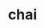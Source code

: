 ---
title: "chai"
layout: cache
category: package
meta: {"versions": ["2.3.0"], "compilers": ["gcc@8.3.1", "gcc@9.3.0", "gcc@7.5.0", "intel@19.1.3.304", "gcc@8.4.1", "gcc@10.3.0"]}
spec_files: 
 - "chai@2.3.0%gcc@10.3.0~benchmarks~cuda~enable_pick+examples~ipo~raja~rocm+shared~tests amdgpu_target=none build_type=RelWithDebInfo cuda_arch=none arch=linux-ubuntu21.04-ppc64le ^camp@0.1.0%gcc@10.3.0~cuda~ipo~rocm~tests amdgpu_target=none build_type=RelWithDebInfo cuda_arch=none arch=linux-ubuntu21.04-ppc64le ^umpire@4.1.2%gcc@10.3.0+c~cuda~deviceconst+examples~fortran~ipo~numa~openmp~rocm+shared amdgpu_target=none build_type=RelWithDebInfo cuda_arch=none patches=135bbc7,7d912d3 tests=none arch=linux-ubuntu21.04-ppc64le": spec-0.json
 - "chai@2.3.0%gcc@8.4.1~benchmarks+cuda~enable_pick+examples~ipo~raja~rocm+shared~tests amdgpu_target=none build_type=RelWithDebInfo cuda_arch=70 arch=linux-rhel8-x86_64 ^camp@0.1.0%gcc@8.4.1+cuda~ipo~rocm~tests amdgpu_target=none build_type=RelWithDebInfo cuda_arch=none arch=linux-rhel8-x86_64 ^cub@1.12.0-rc0%gcc@8.4.1 arch=linux-rhel8-x86_64 ^cuda@11.3.1%gcc@8.4.1~dev arch=linux-rhel8-x86_64 ^libiconv@1.16%gcc@8.4.1 arch=linux-rhel8-x86_64 ^libxml2@2.9.10%gcc@8.4.1~python arch=linux-rhel8-x86_64 ^umpire@4.1.2%gcc@8.4.1+c+cuda~deviceconst+examples~fortran~ipo~numa~openmp~rocm~shared amdgpu_target=none build_type=RelWithDebInfo cuda_arch=none patches=135bbc7,7d912d3 tests=none arch=linux-rhel8-x86_64 ^xz@5.2.5%gcc@8.4.1+pic libs=shared,static arch=linux-rhel8-x86_64 ^zlib@1.2.11%gcc@8.4.1+optimize+pic+shared arch=linux-rhel8-x86_64": spec-1.json
 - "chai@2.3.0%gcc@7.5.0~benchmarks+cuda~enable_pick+examples~ipo~raja~rocm+shared~tests amdgpu_target=none build_type=RelWithDebInfo cuda_arch=70 arch=linux-ubuntu18.04-ppc64le ^camp@0.1.0%gcc@7.5.0+cuda~ipo~rocm~tests amdgpu_target=none build_type=RelWithDebInfo cuda_arch=none arch=linux-ubuntu18.04-ppc64le ^cub@1.12.0-rc0%gcc@7.5.0 arch=linux-ubuntu18.04-ppc64le ^cuda@11.3.1%gcc@7.5.0~dev arch=linux-ubuntu18.04-ppc64le ^libiconv@1.16%gcc@7.5.0 arch=linux-ubuntu18.04-ppc64le ^libxml2@2.9.10%gcc@7.5.0~python arch=linux-ubuntu18.04-ppc64le ^umpire@4.1.2%gcc@7.5.0+c+cuda~deviceconst+examples~fortran~ipo~numa~openmp~rocm~shared amdgpu_target=none build_type=RelWithDebInfo cuda_arch=none patches=135bbc7,7d912d3 tests=none arch=linux-ubuntu18.04-ppc64le ^xz@5.2.5%gcc@7.5.0+pic libs=shared,static arch=linux-ubuntu18.04-ppc64le ^zlib@1.2.11%gcc@7.5.0+optimize+pic+shared arch=linux-ubuntu18.04-ppc64le": spec-2.json
 - "chai@2.3.0%gcc@8.3.1~benchmarks+cuda~enable_pick+examples~ipo~raja~rocm+shared~tests amdgpu_target=none build_type=RelWithDebInfo cuda_arch=70 arch=linux-rhel8-ppc64le ^camp@0.1.0%gcc@8.3.1~cuda~ipo~rocm~tests amdgpu_target=none build_type=RelWithDebInfo cuda_arch=none arch=linux-rhel8-ppc64le ^cuda@11.3.1%gcc@8.3.1~dev arch=linux-rhel8-ppc64le ^libiconv@1.16%gcc@8.3.1 arch=linux-rhel8-ppc64le ^libxml2@2.9.10%gcc@8.3.1~python arch=linux-rhel8-ppc64le ^umpire@4.1.2%gcc@8.3.1+c+cuda~deviceconst+examples~fortran~ipo~numa~openmp~rocm~shared amdgpu_target=none build_type=RelWithDebInfo cuda_arch=none patches=7d912d3 tests=none arch=linux-rhel8-ppc64le ^xz@5.2.5%gcc@8.3.1+pic libs=shared,static arch=linux-rhel8-ppc64le ^zlib@1.2.11%gcc@8.3.1+optimize+pic+shared arch=linux-rhel8-ppc64le": spec-3.json
 - "chai@2.3.0%gcc@9.3.0~benchmarks+cuda~enable_pick+examples~ipo~raja~rocm+shared~tests amdgpu_target=none build_type=RelWithDebInfo cuda_arch=70 arch=linux-ubuntu20.04-x86_64 ^camp@0.1.0%gcc@9.3.0~cuda~ipo~rocm~tests amdgpu_target=none build_type=RelWithDebInfo cuda_arch=none arch=linux-ubuntu20.04-x86_64 ^cuda@11.3.0%gcc@9.3.0~dev arch=linux-ubuntu20.04-x86_64 ^libiconv@1.16%gcc@9.3.0 arch=linux-ubuntu20.04-x86_64 ^libxml2@2.9.10%gcc@9.3.0~python arch=linux-ubuntu20.04-x86_64 ^umpire@4.1.2%gcc@9.3.0+c+cuda~deviceconst+examples~fortran~ipo~numa~openmp~rocm~shared amdgpu_target=none build_type=RelWithDebInfo cuda_arch=none patches=7d912d3 tests=none arch=linux-ubuntu20.04-x86_64 ^xz@5.2.5%gcc@9.3.0+pic libs=shared,static arch=linux-ubuntu20.04-x86_64 ^zlib@1.2.11%gcc@9.3.0+optimize+pic+shared arch=linux-ubuntu20.04-x86_64": spec-4.json
 - "chai@2.3.0%gcc@8.4.1~benchmarks+cuda~enable_pick+examples~ipo~raja~rocm+shared~tests amdgpu_target=none build_type=RelWithDebInfo cuda_arch=70 arch=linux-rhel8-ppc64le ^camp@0.1.0%gcc@8.4.1+cuda~ipo~rocm~tests amdgpu_target=none build_type=RelWithDebInfo cuda_arch=none arch=linux-rhel8-ppc64le ^cub@1.12.0-rc0%gcc@8.4.1 arch=linux-rhel8-ppc64le ^cuda@11.3.1%gcc@8.4.1~dev arch=linux-rhel8-ppc64le ^libiconv@1.16%gcc@8.4.1 arch=linux-rhel8-ppc64le ^libxml2@2.9.10%gcc@8.4.1~python arch=linux-rhel8-ppc64le ^umpire@4.1.2%gcc@8.4.1+c+cuda~deviceconst+examples~fortran~ipo~numa~openmp~rocm~shared amdgpu_target=none build_type=RelWithDebInfo cuda_arch=none patches=135bbc7,7d912d3 tests=none arch=linux-rhel8-ppc64le ^xz@5.2.5%gcc@8.4.1+pic libs=shared,static arch=linux-rhel8-ppc64le ^zlib@1.2.11%gcc@8.4.1+optimize+pic+shared arch=linux-rhel8-ppc64le": spec-5.json
 - "chai@2.3.0%gcc@10.3.0~benchmarks~cuda~enable_pick+examples~ipo~raja~rocm+shared~tests amdgpu_target=none build_type=RelWithDebInfo cuda_arch=none arch=linux-ubuntu21.04-x86_64 ^camp@0.1.0%gcc@10.3.0~cuda~ipo~rocm~tests amdgpu_target=none build_type=RelWithDebInfo cuda_arch=none arch=linux-ubuntu21.04-x86_64 ^umpire@4.1.2%gcc@10.3.0+c~cuda~deviceconst+examples~fortran~ipo~numa~openmp~rocm+shared amdgpu_target=none build_type=RelWithDebInfo cuda_arch=none patches=135bbc7,7d912d3 tests=none arch=linux-ubuntu21.04-x86_64": spec-6.json
 - "chai@2.3.0%gcc@7.5.0~benchmarks~cuda~enable_pick+examples~ipo~raja~rocm+shared~tests amdgpu_target=none build_type=RelWithDebInfo cuda_arch=none arch=linux-ubuntu18.04-ppc64le ^camp@0.1.0%gcc@7.5.0~cuda~ipo~rocm~tests amdgpu_target=none build_type=RelWithDebInfo cuda_arch=none arch=linux-ubuntu18.04-ppc64le ^umpire@4.1.2%gcc@7.5.0+c~cuda~deviceconst+examples~fortran~ipo~numa~openmp~rocm+shared amdgpu_target=none build_type=RelWithDebInfo cuda_arch=none patches=135bbc7,7d912d3 tests=none arch=linux-ubuntu18.04-ppc64le": spec-7.json
 - "chai@2.3.0%gcc@9.3.0~benchmarks+cuda~enable_pick+examples~ipo~raja~rocm+shared~tests amdgpu_target=none build_type=RelWithDebInfo cuda_arch=70 arch=linux-ubuntu20.04-ppc64le ^camp@0.1.0%gcc@9.3.0~cuda~ipo~rocm~tests amdgpu_target=none build_type=RelWithDebInfo cuda_arch=none arch=linux-ubuntu20.04-ppc64le ^cuda@11.3.0%gcc@9.3.0~dev arch=linux-ubuntu20.04-ppc64le ^libiconv@1.16%gcc@9.3.0 arch=linux-ubuntu20.04-ppc64le ^libxml2@2.9.10%gcc@9.3.0~python arch=linux-ubuntu20.04-ppc64le ^umpire@4.1.2%gcc@9.3.0+c+cuda~deviceconst+examples~fortran~ipo~numa~openmp~rocm~shared amdgpu_target=none build_type=RelWithDebInfo cuda_arch=none patches=7d912d3 tests=none arch=linux-ubuntu20.04-ppc64le ^xz@5.2.5%gcc@9.3.0+pic libs=shared,static arch=linux-ubuntu20.04-ppc64le ^zlib@1.2.11%gcc@9.3.0+optimize+pic+shared arch=linux-ubuntu20.04-ppc64le": spec-8.json
 - "chai@2.3.0%gcc@8.4.1~benchmarks~cuda~enable_pick+examples~ipo~raja~rocm+shared~tests amdgpu_target=none build_type=RelWithDebInfo cuda_arch=none arch=linux-rhel8-ppc64le ^camp@0.1.0%gcc@8.4.1~cuda~ipo~rocm~tests amdgpu_target=none build_type=RelWithDebInfo cuda_arch=none arch=linux-rhel8-ppc64le ^umpire@4.1.2%gcc@8.4.1+c~cuda~deviceconst+examples~fortran~ipo~numa~openmp~rocm+shared amdgpu_target=none build_type=RelWithDebInfo cuda_arch=none patches=135bbc7,7d912d3 tests=none arch=linux-rhel8-ppc64le": spec-9.json
 - "chai@2.3.0%gcc@9.3.0~benchmarks+cuda~enable_pick+examples~ipo~raja~rocm+shared~tests amdgpu_target=none build_type=RelWithDebInfo cuda_arch=70 arch=linux-ubuntu20.04-ppc64le ^camp@0.1.0%gcc@9.3.0~cuda~ipo~rocm~tests amdgpu_target=none build_type=RelWithDebInfo cuda_arch=none arch=linux-ubuntu20.04-ppc64le ^cuda@11.3.1%gcc@9.3.0~dev arch=linux-ubuntu20.04-ppc64le ^libiconv@1.16%gcc@9.3.0 arch=linux-ubuntu20.04-ppc64le ^libxml2@2.9.10%gcc@9.3.0~python arch=linux-ubuntu20.04-ppc64le ^umpire@4.1.2%gcc@9.3.0+c+cuda~deviceconst+examples~fortran~ipo~numa~openmp~rocm~shared amdgpu_target=none build_type=RelWithDebInfo cuda_arch=none patches=7d912d3 tests=none arch=linux-ubuntu20.04-ppc64le ^xz@5.2.5%gcc@9.3.0+pic libs=shared,static arch=linux-ubuntu20.04-ppc64le ^zlib@1.2.11%gcc@9.3.0+optimize+pic+shared arch=linux-ubuntu20.04-ppc64le": spec-10.json
 - "chai@2.3.0%gcc@9.3.0~benchmarks~cuda~enable_pick+examples~ipo~raja~rocm+shared~tests amdgpu_target=none build_type=RelWithDebInfo cuda_arch=none arch=linux-ubuntu20.04-x86_64 ^camp@0.1.0%gcc@9.3.0~cuda~ipo~rocm~tests amdgpu_target=none build_type=RelWithDebInfo cuda_arch=none arch=linux-ubuntu20.04-x86_64 ^umpire@4.1.2%gcc@9.3.0+c~cuda~deviceconst+examples~fortran~ipo~numa~openmp~rocm+shared amdgpu_target=none build_type=RelWithDebInfo cuda_arch=none patches=7d912d3 tests=none arch=linux-ubuntu20.04-x86_64": spec-11.json
 - "chai@2.3.0%gcc@8.3.1~benchmarks+cuda~enable_pick+examples~ipo~raja~rocm+shared~tests amdgpu_target=none build_type=RelWithDebInfo cuda_arch=70 arch=linux-rhel8-x86_64 ^camp@0.1.0%gcc@8.3.1~cuda~ipo~rocm~tests amdgpu_target=none build_type=RelWithDebInfo cuda_arch=none arch=linux-rhel8-x86_64 ^cuda@11.3.0%gcc@8.3.1~dev arch=linux-rhel8-x86_64 ^libiconv@1.16%gcc@8.3.1 arch=linux-rhel8-x86_64 ^libxml2@2.9.10%gcc@8.3.1~python arch=linux-rhel8-x86_64 ^umpire@4.1.2%gcc@8.3.1+c+cuda~deviceconst+examples~fortran~ipo~numa~openmp~rocm~shared amdgpu_target=none build_type=RelWithDebInfo cuda_arch=none patches=7d912d3 tests=none arch=linux-rhel8-x86_64 ^xz@5.2.5%gcc@8.3.1+pic libs=shared,static arch=linux-rhel8-x86_64 ^zlib@1.2.11%gcc@8.3.1+optimize+pic+shared arch=linux-rhel8-x86_64": spec-12.json
 - "chai@2.3.0%gcc@9.3.0~benchmarks~cuda~enable_pick+examples~ipo~raja~rocm+shared~tests amdgpu_target=none build_type=RelWithDebInfo cuda_arch=none arch=linux-rhel7-ppc64le ^camp@0.1.0%gcc@9.3.0~cuda~ipo~rocm~tests amdgpu_target=none build_type=RelWithDebInfo cuda_arch=none arch=linux-rhel7-ppc64le ^umpire@4.1.2%gcc@9.3.0+c~cuda~deviceconst+examples~fortran~ipo~numa~openmp~rocm+shared amdgpu_target=none build_type=RelWithDebInfo cuda_arch=none patches=135bbc7,7d912d3 tests=none arch=linux-rhel7-ppc64le": spec-13.json
 - "chai@2.3.0%gcc@8.3.1~benchmarks+cuda~enable_pick+examples~ipo~raja~rocm+shared~tests amdgpu_target=none build_type=RelWithDebInfo cuda_arch=70 arch=linux-rhel8-ppc64le ^camp@0.1.0%gcc@8.3.1~cuda~ipo~rocm~tests amdgpu_target=none build_type=RelWithDebInfo cuda_arch=none arch=linux-rhel8-ppc64le ^cuda@11.3.0%gcc@8.3.1~dev arch=linux-rhel8-ppc64le ^libiconv@1.16%gcc@8.3.1 arch=linux-rhel8-ppc64le ^libxml2@2.9.10%gcc@8.3.1~python arch=linux-rhel8-ppc64le ^umpire@4.1.2%gcc@8.3.1+c+cuda~deviceconst+examples~fortran~ipo~numa~openmp~rocm~shared amdgpu_target=none build_type=RelWithDebInfo cuda_arch=none patches=7d912d3 tests=none arch=linux-rhel8-ppc64le ^xz@5.2.5%gcc@8.3.1+pic libs=shared,static arch=linux-rhel8-ppc64le ^zlib@1.2.11%gcc@8.3.1+optimize+pic+shared arch=linux-rhel8-ppc64le": spec-14.json
 - "chai@2.3.0%gcc@9.3.0~benchmarks+cuda~enable_pick+examples~ipo~raja~rocm+shared~tests amdgpu_target=none build_type=RelWithDebInfo cuda_arch=70 arch=linux-rhel7-ppc64le ^camp@0.1.0%gcc@9.3.0~cuda~ipo~rocm~tests amdgpu_target=none build_type=RelWithDebInfo cuda_arch=none arch=linux-rhel7-ppc64le ^cuda@11.3.1%gcc@9.3.0~dev arch=linux-rhel7-ppc64le ^libiconv@1.16%gcc@9.3.0 arch=linux-rhel7-ppc64le ^libxml2@2.9.10%gcc@9.3.0~python arch=linux-rhel7-ppc64le ^umpire@4.1.2%gcc@9.3.0+c+cuda~deviceconst+examples~fortran~ipo~numa~openmp~rocm~shared amdgpu_target=none build_type=RelWithDebInfo cuda_arch=none patches=7d912d3 tests=none arch=linux-rhel7-ppc64le ^xz@5.2.5%gcc@9.3.0+pic libs=shared,static arch=linux-rhel7-ppc64le ^zlib@1.2.11%gcc@9.3.0+optimize+pic+shared arch=linux-rhel7-ppc64le": spec-15.json
 - "chai@2.3.0%gcc@7.5.0~benchmarks+cuda~enable_pick+examples~ipo~raja~rocm+shared~tests amdgpu_target=none build_type=RelWithDebInfo cuda_arch=70 arch=linux-ubuntu18.04-ppc64le ^camp@0.1.0%gcc@7.5.0~cuda~ipo~rocm~tests amdgpu_target=none build_type=RelWithDebInfo cuda_arch=none arch=linux-ubuntu18.04-ppc64le ^cuda@11.3.1%gcc@7.5.0~dev arch=linux-ubuntu18.04-ppc64le ^libiconv@1.16%gcc@7.5.0 arch=linux-ubuntu18.04-ppc64le ^libxml2@2.9.10%gcc@7.5.0~python arch=linux-ubuntu18.04-ppc64le ^umpire@4.1.2%gcc@7.5.0+c+cuda~deviceconst+examples~fortran~ipo~numa~openmp~rocm~shared amdgpu_target=none build_type=RelWithDebInfo cuda_arch=none patches=7d912d3 tests=none arch=linux-ubuntu18.04-ppc64le ^xz@5.2.5%gcc@7.5.0+pic libs=shared,static arch=linux-ubuntu18.04-ppc64le ^zlib@1.2.11%gcc@7.5.0+optimize+pic+shared arch=linux-ubuntu18.04-ppc64le": spec-16.json
 - "chai@2.3.0%gcc@8.3.1~benchmarks~cuda~enable_pick+examples~ipo~raja~rocm+shared~tests amdgpu_target=none build_type=RelWithDebInfo cuda_arch=none arch=linux-rhel8-ppc64le ^camp@0.1.0%gcc@8.3.1~cuda~ipo~rocm~tests amdgpu_target=none build_type=RelWithDebInfo cuda_arch=none arch=linux-rhel8-ppc64le ^umpire@4.1.2%gcc@8.3.1+c~cuda~deviceconst+examples~fortran~ipo~numa~openmp~rocm+shared amdgpu_target=none build_type=RelWithDebInfo cuda_arch=none patches=135bbc7,7d912d3 tests=none arch=linux-rhel8-ppc64le": spec-17.json
 - "chai@2.3.0%intel@19.1.3.304~benchmarks~cuda~enable_pick+examples~ipo~raja~rocm+shared~tests amdgpu_target=none build_type=RelWithDebInfo cuda_arch=none arch=cray-cnl7-haswell ^camp@0.1.0%intel@19.1.3.304~cuda~ipo~rocm~tests amdgpu_target=none build_type=RelWithDebInfo cuda_arch=none arch=cray-cnl7-haswell ^umpire@4.1.2%intel@19.1.3.304+c~cuda~deviceconst+examples~fortran~ipo~numa~openmp~rocm+shared amdgpu_target=none build_type=RelWithDebInfo cuda_arch=none patches=7d912d3 tests=none arch=cray-cnl7-haswell": spec-18.json
 - "chai@2.3.0%gcc@9.3.0~benchmarks+cuda~enable_pick+examples~ipo~raja~rocm+shared~tests amdgpu_target=none build_type=RelWithDebInfo cuda_arch=70 arch=linux-ubuntu20.04-ppc64le ^camp@0.1.0%gcc@9.3.0~cuda~ipo~rocm~tests amdgpu_target=none build_type=RelWithDebInfo cuda_arch=none arch=linux-ubuntu20.04-ppc64le ^cuda@11.3.1%gcc@9.3.0~dev arch=linux-ubuntu20.04-ppc64le ^libiconv@1.16%gcc@9.3.0 arch=linux-ubuntu20.04-ppc64le ^libxml2@2.9.10%gcc@9.3.0~python arch=linux-ubuntu20.04-ppc64le ^umpire@4.1.2%gcc@9.3.0+c+cuda~deviceconst+examples~fortran~ipo~numa~openmp~rocm~shared amdgpu_target=none build_type=RelWithDebInfo cuda_arch=none patches=135bbc7,7d912d3 tests=none arch=linux-ubuntu20.04-ppc64le ^xz@5.2.5%gcc@9.3.0+pic libs=shared,static arch=linux-ubuntu20.04-ppc64le ^zlib@1.2.11%gcc@9.3.0+optimize+pic+shared arch=linux-ubuntu20.04-ppc64le": spec-19.json
 - "chai@2.3.0%gcc@8.4.1~benchmarks+cuda~enable_pick+examples~ipo~raja~rocm+shared~tests amdgpu_target=none build_type=RelWithDebInfo cuda_arch=70 arch=linux-rhel8-x86_64 ^camp@0.1.0%gcc@8.4.1~cuda~ipo~rocm~tests amdgpu_target=none build_type=RelWithDebInfo cuda_arch=none arch=linux-rhel8-x86_64 ^cuda@11.3.1%gcc@8.4.1~dev arch=linux-rhel8-x86_64 ^libiconv@1.16%gcc@8.4.1 arch=linux-rhel8-x86_64 ^libxml2@2.9.10%gcc@8.4.1~python arch=linux-rhel8-x86_64 ^umpire@4.1.2%gcc@8.4.1+c+cuda~deviceconst+examples~fortran~ipo~numa~openmp~rocm~shared amdgpu_target=none build_type=RelWithDebInfo cuda_arch=none patches=135bbc7,7d912d3 tests=none arch=linux-rhel8-x86_64 ^xz@5.2.5%gcc@8.4.1+pic libs=shared,static arch=linux-rhel8-x86_64 ^zlib@1.2.11%gcc@8.4.1+optimize+pic+shared arch=linux-rhel8-x86_64": spec-20.json
 - "chai@2.3.0%gcc@9.3.0~benchmarks~cuda~enable_pick+examples~ipo~raja~rocm+shared~tests amdgpu_target=none build_type=RelWithDebInfo cuda_arch=none arch=linux-rhel7-ppc64le ^camp@0.1.0%gcc@9.3.0~cuda~ipo~rocm~tests amdgpu_target=none build_type=RelWithDebInfo cuda_arch=none arch=linux-rhel7-ppc64le ^umpire@4.1.2%gcc@9.3.0+c~cuda~deviceconst+examples~fortran~ipo~numa~openmp~rocm+shared amdgpu_target=none build_type=RelWithDebInfo cuda_arch=none patches=7d912d3 tests=none arch=linux-rhel7-ppc64le": spec-21.json
 - "chai@2.3.0%gcc@8.3.1~benchmarks+cuda~enable_pick+examples~ipo~raja~rocm+shared~tests amdgpu_target=none build_type=RelWithDebInfo cuda_arch=70 arch=linux-rhel8-x86_64 ^camp@0.1.0%gcc@8.3.1~cuda~ipo~rocm~tests amdgpu_target=none build_type=RelWithDebInfo cuda_arch=none arch=linux-rhel8-x86_64 ^cuda@11.3.1%gcc@8.3.1~dev arch=linux-rhel8-x86_64 ^libiconv@1.16%gcc@8.3.1 arch=linux-rhel8-x86_64 ^libxml2@2.9.10%gcc@8.3.1~python arch=linux-rhel8-x86_64 ^umpire@4.1.2%gcc@8.3.1+c+cuda~deviceconst+examples~fortran~ipo~numa~openmp~rocm~shared amdgpu_target=none build_type=RelWithDebInfo cuda_arch=none patches=135bbc7,7d912d3 tests=none arch=linux-rhel8-x86_64 ^xz@5.2.5%gcc@8.3.1+pic libs=shared,static arch=linux-rhel8-x86_64 ^zlib@1.2.11%gcc@8.3.1+optimize+pic+shared arch=linux-rhel8-x86_64": spec-22.json
 - "chai@2.3.0%gcc@7.5.0~benchmarks+cuda~enable_pick+examples~ipo~raja~rocm+shared~tests amdgpu_target=none build_type=RelWithDebInfo cuda_arch=70 arch=linux-ubuntu18.04-ppc64le ^camp@0.1.0%gcc@7.5.0~cuda~ipo~rocm~tests amdgpu_target=none build_type=RelWithDebInfo cuda_arch=none arch=linux-ubuntu18.04-ppc64le ^cuda@11.3.1%gcc@7.5.0~dev arch=linux-ubuntu18.04-ppc64le ^libiconv@1.16%gcc@7.5.0 arch=linux-ubuntu18.04-ppc64le ^libxml2@2.9.10%gcc@7.5.0~python arch=linux-ubuntu18.04-ppc64le ^umpire@4.1.2%gcc@7.5.0+c+cuda~deviceconst+examples~fortran~ipo~numa~openmp~rocm~shared amdgpu_target=none build_type=RelWithDebInfo cuda_arch=none patches=135bbc7,7d912d3 tests=none arch=linux-ubuntu18.04-ppc64le ^xz@5.2.5%gcc@7.5.0+pic libs=shared,static arch=linux-ubuntu18.04-ppc64le ^zlib@1.2.11%gcc@7.5.0+optimize+pic+shared arch=linux-ubuntu18.04-ppc64le": spec-23.json
 - "chai@2.3.0%gcc@9.3.0~benchmarks+cuda~enable_pick+examples~ipo~raja~rocm+shared~tests amdgpu_target=none build_type=RelWithDebInfo cuda_arch=70 arch=linux-ubuntu20.04-x86_64 ^camp@0.1.0%gcc@9.3.0~cuda~ipo~rocm~tests amdgpu_target=none build_type=RelWithDebInfo cuda_arch=none arch=linux-ubuntu20.04-x86_64 ^cuda@11.3.1%gcc@9.3.0~dev arch=linux-ubuntu20.04-x86_64 ^libiconv@1.16%gcc@9.3.0 arch=linux-ubuntu20.04-x86_64 ^libxml2@2.9.10%gcc@9.3.0~python arch=linux-ubuntu20.04-x86_64 ^umpire@4.1.2%gcc@9.3.0+c+cuda~deviceconst+examples~fortran~ipo~numa~openmp~rocm~shared amdgpu_target=none build_type=RelWithDebInfo cuda_arch=none patches=7d912d3 tests=none arch=linux-ubuntu20.04-x86_64 ^xz@5.2.5%gcc@9.3.0+pic libs=shared,static arch=linux-ubuntu20.04-x86_64 ^zlib@1.2.11%gcc@9.3.0+optimize+pic+shared arch=linux-ubuntu20.04-x86_64": spec-24.json
 - "chai@2.3.0%gcc@7.5.0~benchmarks+cuda~enable_pick+examples~ipo~raja~rocm+shared~tests amdgpu_target=none build_type=RelWithDebInfo cuda_arch=70 arch=linux-ubuntu18.04-x86_64 ^camp@0.1.0%gcc@7.5.0+cuda~ipo~rocm~tests amdgpu_target=none build_type=RelWithDebInfo cuda_arch=none arch=linux-ubuntu18.04-x86_64 ^cub@1.12.0-rc0%gcc@7.5.0 arch=linux-ubuntu18.04-x86_64 ^cuda@11.3.1%gcc@7.5.0~dev arch=linux-ubuntu18.04-x86_64 ^libiconv@1.16%gcc@7.5.0 arch=linux-ubuntu18.04-x86_64 ^libxml2@2.9.10%gcc@7.5.0~python arch=linux-ubuntu18.04-x86_64 ^umpire@4.1.2%gcc@7.5.0+c+cuda~deviceconst+examples~fortran~ipo~numa~openmp~rocm~shared amdgpu_target=none build_type=RelWithDebInfo cuda_arch=none patches=135bbc7,7d912d3 tests=none arch=linux-ubuntu18.04-x86_64 ^xz@5.2.5%gcc@7.5.0+pic libs=shared,static arch=linux-ubuntu18.04-x86_64 ^zlib@1.2.11%gcc@7.5.0+optimize+pic+shared arch=linux-ubuntu18.04-x86_64": spec-25.json
 - "chai@2.3.0%gcc@9.3.0~benchmarks+cuda~enable_pick+examples~ipo~raja~rocm+shared~tests amdgpu_target=none build_type=RelWithDebInfo cuda_arch=70 arch=linux-rhel7-ppc64le ^camp@0.1.0%gcc@9.3.0~cuda~ipo~rocm~tests amdgpu_target=none build_type=RelWithDebInfo cuda_arch=none arch=linux-rhel7-ppc64le ^cuda@11.3.0%gcc@9.3.0~dev arch=linux-rhel7-ppc64le ^libiconv@1.16%gcc@9.3.0 arch=linux-rhel7-ppc64le ^libxml2@2.9.10%gcc@9.3.0~python arch=linux-rhel7-ppc64le ^umpire@4.1.2%gcc@9.3.0+c+cuda~deviceconst+examples~fortran~ipo~numa~openmp~rocm~shared amdgpu_target=none build_type=RelWithDebInfo cuda_arch=none patches=7d912d3 tests=none arch=linux-rhel7-ppc64le ^xz@5.2.5%gcc@9.3.0+pic libs=shared,static arch=linux-rhel7-ppc64le ^zlib@1.2.11%gcc@9.3.0+optimize+pic+shared arch=linux-rhel7-ppc64le": spec-26.json
 - "chai@2.3.0%gcc@8.3.1~benchmarks~cuda~enable_pick+examples~ipo~raja~rocm+shared~tests amdgpu_target=none build_type=RelWithDebInfo cuda_arch=none arch=linux-rhel8-x86_64 ^camp@0.1.0%gcc@8.3.1~cuda~ipo~rocm~tests amdgpu_target=none build_type=RelWithDebInfo cuda_arch=none arch=linux-rhel8-x86_64 ^umpire@4.1.2%gcc@8.3.1+c~cuda~deviceconst+examples~fortran~ipo~numa~openmp~rocm+shared amdgpu_target=none build_type=RelWithDebInfo cuda_arch=none patches=7d912d3 tests=none arch=linux-rhel8-x86_64": spec-27.json
 - "chai@2.3.0%gcc@8.3.1~benchmarks+cuda~enable_pick+examples~ipo~raja~rocm+shared~tests amdgpu_target=none build_type=RelWithDebInfo cuda_arch=70 arch=linux-rhel8-x86_64 ^camp@0.1.0%gcc@8.3.1~cuda~ipo~rocm~tests amdgpu_target=none build_type=RelWithDebInfo cuda_arch=none arch=linux-rhel8-x86_64 ^cuda@11.3.1%gcc@8.3.1~dev arch=linux-rhel8-x86_64 ^libiconv@1.16%gcc@8.3.1 arch=linux-rhel8-x86_64 ^libxml2@2.9.10%gcc@8.3.1~python arch=linux-rhel8-x86_64 ^umpire@4.1.2%gcc@8.3.1+c+cuda~deviceconst+examples~fortran~ipo~numa~openmp~rocm~shared amdgpu_target=none build_type=RelWithDebInfo cuda_arch=none patches=7d912d3 tests=none arch=linux-rhel8-x86_64 ^xz@5.2.5%gcc@8.3.1+pic libs=shared,static arch=linux-rhel8-x86_64 ^zlib@1.2.11%gcc@8.3.1+optimize+pic+shared arch=linux-rhel8-x86_64": spec-28.json
 - "chai@2.3.0%gcc@9.3.0~benchmarks+cuda~enable_pick+examples~ipo~raja~rocm+shared~tests amdgpu_target=none build_type=RelWithDebInfo cuda_arch=70 arch=linux-rhel7-ppc64le ^camp@0.1.0%gcc@9.3.0+cuda~ipo~rocm~tests amdgpu_target=none build_type=RelWithDebInfo cuda_arch=none arch=linux-rhel7-ppc64le ^cub@1.12.0-rc0%gcc@9.3.0 arch=linux-rhel7-ppc64le ^cuda@11.3.1%gcc@9.3.0~dev arch=linux-rhel7-ppc64le ^libiconv@1.16%gcc@9.3.0 arch=linux-rhel7-ppc64le ^libxml2@2.9.10%gcc@9.3.0~python arch=linux-rhel7-ppc64le ^umpire@4.1.2%gcc@9.3.0+c+cuda~deviceconst+examples~fortran~ipo~numa~openmp~rocm~shared amdgpu_target=none build_type=RelWithDebInfo cuda_arch=none patches=135bbc7,7d912d3 tests=none arch=linux-rhel7-ppc64le ^xz@5.2.5%gcc@9.3.0+pic libs=shared,static arch=linux-rhel7-ppc64le ^zlib@1.2.11%gcc@9.3.0+optimize+pic+shared arch=linux-rhel7-ppc64le": spec-29.json
 - "chai@2.3.0%gcc@7.5.0~benchmarks+cuda~enable_pick+examples~ipo~raja~rocm+shared~tests amdgpu_target=none build_type=RelWithDebInfo cuda_arch=70 arch=linux-ubuntu18.04-ppc64le ^camp@0.1.0%gcc@7.5.0~cuda~ipo~rocm~tests amdgpu_target=none build_type=RelWithDebInfo cuda_arch=none arch=linux-ubuntu18.04-ppc64le ^cuda@11.3.0%gcc@7.5.0~dev arch=linux-ubuntu18.04-ppc64le ^libiconv@1.16%gcc@7.5.0 arch=linux-ubuntu18.04-ppc64le ^libxml2@2.9.10%gcc@7.5.0~python arch=linux-ubuntu18.04-ppc64le ^umpire@4.1.2%gcc@7.5.0+c+cuda~deviceconst+examples~fortran~ipo~numa~openmp~rocm~shared amdgpu_target=none build_type=RelWithDebInfo cuda_arch=none patches=7d912d3 tests=none arch=linux-ubuntu18.04-ppc64le ^xz@5.2.5%gcc@7.5.0+pic libs=shared,static arch=linux-ubuntu18.04-ppc64le ^zlib@1.2.11%gcc@7.5.0+optimize+pic+shared arch=linux-ubuntu18.04-ppc64le": spec-30.json
 - "chai@2.3.0%gcc@9.3.0~benchmarks+cuda~enable_pick+examples~ipo~raja~rocm+shared~tests amdgpu_target=none build_type=RelWithDebInfo cuda_arch=70 arch=linux-rhel7-x86_64 ^camp@0.1.0%gcc@9.3.0~cuda~ipo~rocm~tests amdgpu_target=none build_type=RelWithDebInfo cuda_arch=none arch=linux-rhel7-x86_64 ^cuda@11.3.0%gcc@9.3.0~dev arch=linux-rhel7-x86_64 ^libiconv@1.16%gcc@9.3.0 arch=linux-rhel7-x86_64 ^libxml2@2.9.10%gcc@9.3.0~python arch=linux-rhel7-x86_64 ^umpire@4.1.2%gcc@9.3.0+c+cuda~deviceconst+examples~fortran~ipo~numa~openmp~rocm~shared amdgpu_target=none build_type=RelWithDebInfo cuda_arch=none patches=7d912d3 tests=none arch=linux-rhel7-x86_64 ^xz@5.2.5%gcc@9.3.0+pic libs=shared,static arch=linux-rhel7-x86_64 ^zlib@1.2.11%gcc@9.3.0+optimize+pic+shared arch=linux-rhel7-x86_64": spec-31.json
 - "chai@2.3.0%gcc@7.5.0~benchmarks+cuda~enable_pick+examples~ipo~raja~rocm+shared~tests amdgpu_target=none build_type=RelWithDebInfo cuda_arch=70 arch=linux-ubuntu18.04-x86_64 ^camp@0.1.0%gcc@7.5.0~cuda~ipo~rocm~tests amdgpu_target=none build_type=RelWithDebInfo cuda_arch=none arch=linux-ubuntu18.04-x86_64 ^cuda@11.3.1%gcc@7.5.0~dev arch=linux-ubuntu18.04-x86_64 ^libiconv@1.16%gcc@7.5.0 arch=linux-ubuntu18.04-x86_64 ^libxml2@2.9.10%gcc@7.5.0~python arch=linux-ubuntu18.04-x86_64 ^umpire@4.1.2%gcc@7.5.0+c+cuda~deviceconst+examples~fortran~ipo~numa~openmp~rocm~shared amdgpu_target=none build_type=RelWithDebInfo cuda_arch=none patches=7d912d3 tests=none arch=linux-ubuntu18.04-x86_64 ^xz@5.2.5%gcc@7.5.0+pic libs=shared,static arch=linux-ubuntu18.04-x86_64 ^zlib@1.2.11%gcc@7.5.0+optimize+pic+shared arch=linux-ubuntu18.04-x86_64": spec-32.json
 - "chai@2.3.0%gcc@9.3.0~benchmarks+cuda~enable_pick+examples~ipo~raja~rocm+shared~tests amdgpu_target=none build_type=RelWithDebInfo cuda_arch=70 arch=linux-rhel7-x86_64 ^camp@0.1.0%gcc@9.3.0~cuda~ipo~rocm~tests amdgpu_target=none build_type=RelWithDebInfo cuda_arch=none arch=linux-rhel7-x86_64 ^cuda@11.3.1%gcc@9.3.0~dev arch=linux-rhel7-x86_64 ^libiconv@1.16%gcc@9.3.0 arch=linux-rhel7-x86_64 ^libxml2@2.9.10%gcc@9.3.0~python arch=linux-rhel7-x86_64 ^umpire@4.1.2%gcc@9.3.0+c+cuda~deviceconst+examples~fortran~ipo~numa~openmp~rocm~shared amdgpu_target=none build_type=RelWithDebInfo cuda_arch=none patches=135bbc7,7d912d3 tests=none arch=linux-rhel7-x86_64 ^xz@5.2.5%gcc@9.3.0+pic libs=shared,static arch=linux-rhel7-x86_64 ^zlib@1.2.11%gcc@9.3.0+optimize+pic+shared arch=linux-rhel7-x86_64": spec-33.json
 - "chai@2.3.0%gcc@8.4.1~benchmarks~cuda~enable_pick+examples~ipo~raja~rocm+shared~tests amdgpu_target=none build_type=RelWithDebInfo cuda_arch=none arch=linux-rhel8-x86_64 ^camp@0.1.0%gcc@8.4.1~cuda~ipo~rocm~tests amdgpu_target=none build_type=RelWithDebInfo cuda_arch=none arch=linux-rhel8-x86_64 ^umpire@4.1.2%gcc@8.4.1+c~cuda~deviceconst+examples~fortran~ipo~numa~openmp~rocm+shared amdgpu_target=none build_type=RelWithDebInfo cuda_arch=none patches=135bbc7,7d912d3 tests=none arch=linux-rhel8-x86_64": spec-34.json
 - "chai@2.3.0%gcc@9.3.0~benchmarks+cuda~enable_pick+examples~ipo~raja~rocm+shared~tests amdgpu_target=none build_type=RelWithDebInfo cuda_arch=70 arch=linux-ubuntu20.04-x86_64 ^camp@0.1.0%gcc@9.3.0~cuda~ipo~rocm~tests amdgpu_target=none build_type=RelWithDebInfo cuda_arch=none arch=linux-ubuntu20.04-x86_64 ^cuda@11.3.1%gcc@9.3.0~dev arch=linux-ubuntu20.04-x86_64 ^libiconv@1.16%gcc@9.3.0 arch=linux-ubuntu20.04-x86_64 ^libxml2@2.9.10%gcc@9.3.0~python arch=linux-ubuntu20.04-x86_64 ^umpire@4.1.2%gcc@9.3.0+c+cuda~deviceconst+examples~fortran~ipo~numa~openmp~rocm~shared amdgpu_target=none build_type=RelWithDebInfo cuda_arch=none patches=135bbc7,7d912d3 tests=none arch=linux-ubuntu20.04-x86_64 ^xz@5.2.5%gcc@9.3.0+pic libs=shared,static arch=linux-ubuntu20.04-x86_64 ^zlib@1.2.11%gcc@9.3.0+optimize+pic+shared arch=linux-ubuntu20.04-x86_64": spec-35.json
 - "chai@2.3.0%gcc@8.3.1~benchmarks~cuda~enable_pick+examples~ipo~raja~rocm+shared~tests amdgpu_target=none build_type=RelWithDebInfo cuda_arch=none arch=linux-rhel8-x86_64 ^camp@0.1.0%gcc@8.3.1~cuda~ipo~rocm~tests amdgpu_target=none build_type=RelWithDebInfo cuda_arch=none arch=linux-rhel8-x86_64 ^umpire@4.1.2%gcc@8.3.1+c~cuda~deviceconst+examples~fortran~ipo~numa~openmp~rocm+shared amdgpu_target=none build_type=RelWithDebInfo cuda_arch=none patches=135bbc7,7d912d3 tests=none arch=linux-rhel8-x86_64": spec-36.json
 - "chai@2.3.0%gcc@7.5.0~benchmarks+cuda~enable_pick+examples~ipo~raja~rocm+shared~tests amdgpu_target=none build_type=RelWithDebInfo cuda_arch=70 arch=linux-ubuntu18.04-x86_64 ^camp@0.1.0%gcc@7.5.0~cuda~ipo~rocm~tests amdgpu_target=none build_type=RelWithDebInfo cuda_arch=none arch=linux-ubuntu18.04-x86_64 ^cuda@11.3.1%gcc@7.5.0~dev arch=linux-ubuntu18.04-x86_64 ^libiconv@1.16%gcc@7.5.0 arch=linux-ubuntu18.04-x86_64 ^libxml2@2.9.10%gcc@7.5.0~python arch=linux-ubuntu18.04-x86_64 ^umpire@4.1.2%gcc@7.5.0+c+cuda~deviceconst+examples~fortran~ipo~numa~openmp~rocm~shared amdgpu_target=none build_type=RelWithDebInfo cuda_arch=none patches=135bbc7,7d912d3 tests=none arch=linux-ubuntu18.04-x86_64 ^xz@5.2.5%gcc@7.5.0+pic libs=shared,static arch=linux-ubuntu18.04-x86_64 ^zlib@1.2.11%gcc@7.5.0+optimize+pic+shared arch=linux-ubuntu18.04-x86_64": spec-37.json
 - "chai@2.3.0%gcc@9.3.0~benchmarks~cuda~enable_pick+examples~ipo~raja~rocm+shared~tests amdgpu_target=none build_type=RelWithDebInfo cuda_arch=none arch=linux-ubuntu20.04-x86_64 ^camp@0.1.0%gcc@9.3.0~cuda~ipo~rocm~tests amdgpu_target=none build_type=RelWithDebInfo cuda_arch=none arch=linux-ubuntu20.04-x86_64 ^umpire@4.1.2%gcc@9.3.0+c~cuda~deviceconst+examples~fortran~ipo~numa~openmp~rocm+shared amdgpu_target=none build_type=RelWithDebInfo cuda_arch=none patches=135bbc7,7d912d3 tests=none arch=linux-ubuntu20.04-x86_64": spec-38.json
 - "chai@2.3.0%gcc@9.3.0~benchmarks~cuda~enable_pick+examples~ipo~raja~rocm+shared~tests amdgpu_target=none build_type=RelWithDebInfo cuda_arch=none arch=linux-rhel7-x86_64 ^camp@0.1.0%gcc@9.3.0~cuda~ipo~rocm~tests amdgpu_target=none build_type=RelWithDebInfo cuda_arch=none arch=linux-rhel7-x86_64 ^umpire@4.1.2%gcc@9.3.0+c~cuda~deviceconst+examples~fortran~ipo~numa~openmp~rocm+shared amdgpu_target=none build_type=RelWithDebInfo cuda_arch=none patches=7d912d3 tests=none arch=linux-rhel7-x86_64": spec-39.json
 - "chai@2.3.0%gcc@8.3.1~benchmarks~cuda~enable_pick+examples~ipo~raja~rocm+shared~tests amdgpu_target=none build_type=RelWithDebInfo cuda_arch=none arch=linux-rhel8-ppc64le ^camp@0.1.0%gcc@8.3.1~cuda~ipo~rocm~tests amdgpu_target=none build_type=RelWithDebInfo cuda_arch=none arch=linux-rhel8-ppc64le ^umpire@4.1.2%gcc@8.3.1+c~cuda~deviceconst+examples~fortran~ipo~numa~openmp~rocm+shared amdgpu_target=none build_type=RelWithDebInfo cuda_arch=none patches=7d912d3 tests=none arch=linux-rhel8-ppc64le": spec-40.json
 - "chai@2.3.0%gcc@7.5.0~benchmarks~cuda~enable_pick+examples~ipo~raja~rocm+shared~tests amdgpu_target=none build_type=RelWithDebInfo cuda_arch=none arch=linux-ubuntu18.04-x86_64 ^camp@0.1.0%gcc@7.5.0~cuda~ipo~rocm~tests amdgpu_target=none build_type=RelWithDebInfo cuda_arch=none arch=linux-ubuntu18.04-x86_64 ^umpire@4.1.2%gcc@7.5.0+c~cuda~deviceconst+examples~fortran~ipo~numa~openmp~rocm+shared amdgpu_target=none build_type=RelWithDebInfo cuda_arch=none patches=7d912d3 tests=none arch=linux-ubuntu18.04-x86_64": spec-41.json
 - "chai@2.3.0%gcc@9.3.0~benchmarks+cuda~enable_pick+examples~ipo~raja~rocm+shared~tests amdgpu_target=none build_type=RelWithDebInfo cuda_arch=70 arch=linux-rhel7-ppc64le ^camp@0.1.0%gcc@9.3.0~cuda~ipo~rocm~tests amdgpu_target=none build_type=RelWithDebInfo cuda_arch=none arch=linux-rhel7-ppc64le ^cuda@11.3.1%gcc@9.3.0~dev arch=linux-rhel7-ppc64le ^libiconv@1.16%gcc@9.3.0 arch=linux-rhel7-ppc64le ^libxml2@2.9.10%gcc@9.3.0~python arch=linux-rhel7-ppc64le ^umpire@4.1.2%gcc@9.3.0+c+cuda~deviceconst+examples~fortran~ipo~numa~openmp~rocm~shared amdgpu_target=none build_type=RelWithDebInfo cuda_arch=none patches=135bbc7,7d912d3 tests=none arch=linux-rhel7-ppc64le ^xz@5.2.5%gcc@9.3.0+pic libs=shared,static arch=linux-rhel7-ppc64le ^zlib@1.2.11%gcc@9.3.0+optimize+pic+shared arch=linux-rhel7-ppc64le": spec-42.json
 - "chai@2.3.0%gcc@9.3.0~benchmarks+cuda~enable_pick+examples~ipo~raja~rocm+shared~tests amdgpu_target=none build_type=RelWithDebInfo cuda_arch=70 arch=linux-rhel7-x86_64 ^camp@0.1.0%gcc@9.3.0~cuda~ipo~rocm~tests amdgpu_target=none build_type=RelWithDebInfo cuda_arch=none arch=linux-rhel7-x86_64 ^cuda@11.3.1%gcc@9.3.0~dev arch=linux-rhel7-x86_64 ^libiconv@1.16%gcc@9.3.0 arch=linux-rhel7-x86_64 ^libxml2@2.9.10%gcc@9.3.0~python arch=linux-rhel7-x86_64 ^umpire@4.1.2%gcc@9.3.0+c+cuda~deviceconst+examples~fortran~ipo~numa~openmp~rocm~shared amdgpu_target=none build_type=RelWithDebInfo cuda_arch=none patches=7d912d3 tests=none arch=linux-rhel7-x86_64 ^xz@5.2.5%gcc@9.3.0+pic libs=shared,static arch=linux-rhel7-x86_64 ^zlib@1.2.11%gcc@9.3.0+optimize+pic+shared arch=linux-rhel7-x86_64": spec-43.json
 - "chai@2.3.0%gcc@7.5.0~benchmarks+cuda~enable_pick+examples~ipo~raja~rocm+shared~tests amdgpu_target=none build_type=RelWithDebInfo cuda_arch=70 arch=linux-ubuntu18.04-x86_64 ^camp@0.1.0%gcc@7.5.0~cuda~ipo~rocm~tests amdgpu_target=none build_type=RelWithDebInfo cuda_arch=none arch=linux-ubuntu18.04-x86_64 ^cuda@11.3.0%gcc@7.5.0~dev arch=linux-ubuntu18.04-x86_64 ^libiconv@1.16%gcc@7.5.0 arch=linux-ubuntu18.04-x86_64 ^libxml2@2.9.10%gcc@7.5.0~python arch=linux-ubuntu18.04-x86_64 ^umpire@4.1.2%gcc@7.5.0+c+cuda~deviceconst+examples~fortran~ipo~numa~openmp~rocm~shared amdgpu_target=none build_type=RelWithDebInfo cuda_arch=none patches=7d912d3 tests=none arch=linux-ubuntu18.04-x86_64 ^xz@5.2.5%gcc@7.5.0+pic libs=shared,static arch=linux-ubuntu18.04-x86_64 ^zlib@1.2.11%gcc@7.5.0+optimize+pic+shared arch=linux-ubuntu18.04-x86_64": spec-44.json
 - "chai@2.3.0%gcc@8.3.1~benchmarks+cuda~enable_pick+examples~ipo~raja~rocm+shared~tests amdgpu_target=none build_type=RelWithDebInfo cuda_arch=70 arch=linux-rhel8-ppc64le ^camp@0.1.0%gcc@8.3.1~cuda~ipo~rocm~tests amdgpu_target=none build_type=RelWithDebInfo cuda_arch=none arch=linux-rhel8-ppc64le ^cuda@11.3.1%gcc@8.3.1~dev arch=linux-rhel8-ppc64le ^libiconv@1.16%gcc@8.3.1 arch=linux-rhel8-ppc64le ^libxml2@2.9.10%gcc@8.3.1~python arch=linux-rhel8-ppc64le ^umpire@4.1.2%gcc@8.3.1+c+cuda~deviceconst+examples~fortran~ipo~numa~openmp~rocm~shared amdgpu_target=none build_type=RelWithDebInfo cuda_arch=none patches=135bbc7,7d912d3 tests=none arch=linux-rhel8-ppc64le ^xz@5.2.5%gcc@8.3.1+pic libs=shared,static arch=linux-rhel8-ppc64le ^zlib@1.2.11%gcc@8.3.1+optimize+pic+shared arch=linux-rhel8-ppc64le": spec-45.json
 - "chai@2.3.0%gcc@9.3.0~benchmarks~cuda~enable_pick+examples~ipo~raja~rocm+shared~tests amdgpu_target=none build_type=RelWithDebInfo cuda_arch=none arch=linux-ubuntu20.04-ppc64le ^camp@0.1.0%gcc@9.3.0~cuda~ipo~rocm~tests amdgpu_target=none build_type=RelWithDebInfo cuda_arch=none arch=linux-ubuntu20.04-ppc64le ^umpire@4.1.2%gcc@9.3.0+c~cuda~deviceconst+examples~fortran~ipo~numa~openmp~rocm+shared amdgpu_target=none build_type=RelWithDebInfo cuda_arch=none patches=135bbc7,7d912d3 tests=none arch=linux-ubuntu20.04-ppc64le": spec-46.json
 - "chai@2.3.0%gcc@9.3.0~benchmarks~cuda~enable_pick+examples~ipo~raja~rocm+shared~tests amdgpu_target=none build_type=RelWithDebInfo cuda_arch=none arch=linux-ubuntu20.04-ppc64le ^camp@0.1.0%gcc@9.3.0~cuda~ipo~rocm~tests amdgpu_target=none build_type=RelWithDebInfo cuda_arch=none arch=linux-ubuntu20.04-ppc64le ^umpire@4.1.2%gcc@9.3.0+c~cuda~deviceconst+examples~fortran~ipo~numa~openmp~rocm+shared amdgpu_target=none build_type=RelWithDebInfo cuda_arch=none patches=7d912d3 tests=none arch=linux-ubuntu20.04-ppc64le": spec-47.json
 - "chai@2.3.0%gcc@9.3.0~benchmarks~cuda~enable_pick+examples~ipo~raja~rocm+shared~tests amdgpu_target=none build_type=RelWithDebInfo cuda_arch=none arch=cray-cnl7-haswell ^camp@0.1.0%gcc@9.3.0~cuda~ipo~rocm~tests amdgpu_target=none build_type=RelWithDebInfo cuda_arch=none arch=cray-cnl7-haswell ^umpire@4.1.2%gcc@9.3.0+c~cuda~deviceconst+examples~fortran~ipo~numa~openmp~rocm+shared amdgpu_target=none build_type=RelWithDebInfo cuda_arch=none patches=7d912d3 tests=none arch=cray-cnl7-haswell": spec-48.json
 - "chai@2.3.0%gcc@9.3.0~benchmarks~cuda~enable_pick+examples~ipo~raja~rocm+shared~tests amdgpu_target=none build_type=RelWithDebInfo cuda_arch=none arch=linux-rhel7-x86_64 ^camp@0.1.0%gcc@9.3.0~cuda~ipo~rocm~tests amdgpu_target=none build_type=RelWithDebInfo cuda_arch=none arch=linux-rhel7-x86_64 ^umpire@4.1.2%gcc@9.3.0+c~cuda~deviceconst+examples~fortran~ipo~numa~openmp~rocm+shared amdgpu_target=none build_type=RelWithDebInfo cuda_arch=none patches=135bbc7,7d912d3 tests=none arch=linux-rhel7-x86_64": spec-49.json
 - "chai@2.3.0%gcc@9.3.0~benchmarks+cuda~enable_pick+examples~ipo~raja~rocm+shared~tests amdgpu_target=none build_type=RelWithDebInfo cuda_arch=70 arch=linux-rhel7-x86_64 ^camp@0.1.0%gcc@9.3.0+cuda~ipo~rocm~tests amdgpu_target=none build_type=RelWithDebInfo cuda_arch=none arch=linux-rhel7-x86_64 ^cub@1.12.0-rc0%gcc@9.3.0 arch=linux-rhel7-x86_64 ^cuda@11.3.1%gcc@9.3.0~dev arch=linux-rhel7-x86_64 ^libiconv@1.16%gcc@9.3.0 arch=linux-rhel7-x86_64 ^libxml2@2.9.10%gcc@9.3.0~python arch=linux-rhel7-x86_64 ^umpire@4.1.2%gcc@9.3.0+c+cuda~deviceconst+examples~fortran~ipo~numa~openmp~rocm~shared amdgpu_target=none build_type=RelWithDebInfo cuda_arch=none patches=135bbc7,7d912d3 tests=none arch=linux-rhel7-x86_64 ^xz@5.2.5%gcc@9.3.0+pic libs=shared,static arch=linux-rhel7-x86_64 ^zlib@1.2.11%gcc@9.3.0+optimize+pic+shared arch=linux-rhel7-x86_64": spec-50.json
 - "chai@2.3.0%gcc@8.4.1~benchmarks+cuda~enable_pick+examples~ipo~raja~rocm+shared~tests amdgpu_target=none build_type=RelWithDebInfo cuda_arch=70 arch=linux-rhel8-ppc64le ^camp@0.1.0%gcc@8.4.1~cuda~ipo~rocm~tests amdgpu_target=none build_type=RelWithDebInfo cuda_arch=none arch=linux-rhel8-ppc64le ^cuda@11.3.1%gcc@8.4.1~dev arch=linux-rhel8-ppc64le ^libiconv@1.16%gcc@8.4.1 arch=linux-rhel8-ppc64le ^libxml2@2.9.10%gcc@8.4.1~python arch=linux-rhel8-ppc64le ^umpire@4.1.2%gcc@8.4.1+c+cuda~deviceconst+examples~fortran~ipo~numa~openmp~rocm~shared amdgpu_target=none build_type=RelWithDebInfo cuda_arch=none patches=135bbc7,7d912d3 tests=none arch=linux-rhel8-ppc64le ^xz@5.2.5%gcc@8.4.1+pic libs=shared,static arch=linux-rhel8-ppc64le ^zlib@1.2.11%gcc@8.4.1+optimize+pic+shared arch=linux-rhel8-ppc64le": spec-51.json
 - "chai@2.3.0%gcc@7.5.0~benchmarks~cuda~enable_pick+examples~ipo~raja~rocm+shared~tests amdgpu_target=none build_type=RelWithDebInfo cuda_arch=none arch=linux-ubuntu18.04-x86_64 ^camp@0.1.0%gcc@7.5.0~cuda~ipo~rocm~tests amdgpu_target=none build_type=RelWithDebInfo cuda_arch=none arch=linux-ubuntu18.04-x86_64 ^umpire@4.1.2%gcc@7.5.0+c~cuda~deviceconst+examples~fortran~ipo~numa~openmp~rocm+shared amdgpu_target=none build_type=RelWithDebInfo cuda_arch=none patches=135bbc7,7d912d3 tests=none arch=linux-ubuntu18.04-x86_64": spec-52.json
 - "chai@2.3.0%gcc@7.5.0~benchmarks~cuda~enable_pick+examples~ipo~raja~rocm+shared~tests amdgpu_target=none build_type=RelWithDebInfo cuda_arch=none arch=linux-ubuntu18.04-ppc64le ^camp@0.1.0%gcc@7.5.0~cuda~ipo~rocm~tests amdgpu_target=none build_type=RelWithDebInfo cuda_arch=none arch=linux-ubuntu18.04-ppc64le ^umpire@4.1.2%gcc@7.5.0+c~cuda~deviceconst+examples~fortran~ipo~numa~openmp~rocm+shared amdgpu_target=none build_type=RelWithDebInfo cuda_arch=none patches=7d912d3 tests=none arch=linux-ubuntu18.04-ppc64le": spec-53.json

---